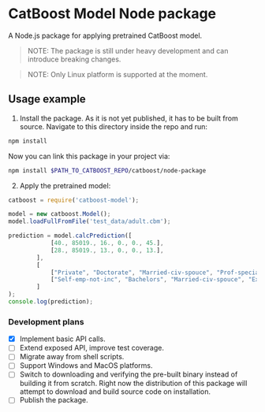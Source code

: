 # CatBoost Model Node package

A Node.js package for applying pretrained CatBoost model.

> NOTE: The package is still under heavy development and can introduce breaking changes.  

> NOTE: Only Linux platform is supported at the moment.

## Usage example

1. Install the package. As it is not yet published, it has to be built from source. Navigate to this directory inside the repo and run:

```sh
npm install
```

Now you can link this package in your project via:

```sh
npm install $PATH_TO_CATBOOST_REPO/catboost/node-package
```

2. Apply the pretrained model:

```js
catboost = require('catboost-model');

model = new catboost.Model();
model.loadFullFromFile('test_data/adult.cbm');

prediction = model.calcPrediction([
            [40., 85019., 16., 0., 0., 45.],
            [28., 85019., 13., 0., 0., 13.],
        ], 
        [
            ["Private", "Doctorate", "Married-civ-spouce", "Prof-specialty", "Husband", "Asian-Pac-Islander", "Male", "nan"],
            ["Self-emp-not-inc", "Bachelors", "Married-civ-spouce", "Exec-managerial", "Husband", "White", "Male", "United-States"],
        ]
);
console.log(prediction);
```

### Development plans

 - [x] Implement basic API calls.
 - [ ] Extend exposed API, improve test coverage.
 - [ ] Migrate away from shell scripts.
 - [ ] Support Windows and MacOS platforms.
 - [ ] Switch to downloading and verifying the pre-built binary instead of building it from scratch. Right now the distribution of this package will attempt to download and build source code on installation.
 - [ ] Publish the package.